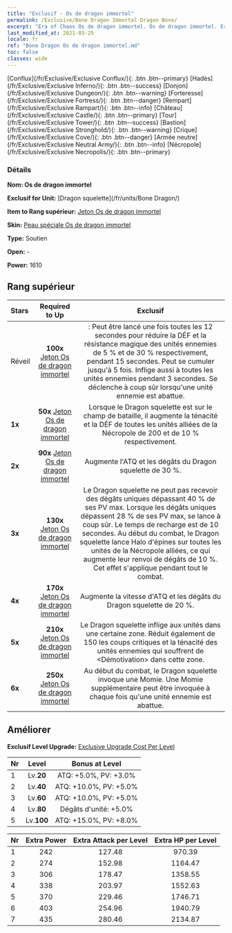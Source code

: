 ```yaml
---
title: "Exclusif - Os de dragon immortel"
permalink: /Exclusive/Bone Dragon Immortal Dragon Bone/
excerpt: "Era of Chaos Os de dragon immortel. Os de dragon immortel. Era of Chaos Exclusif Os de dragon immortel. Dragon squelette Exclusif."
last_modified_at: 2021-03-25
locale: fr
ref: "Bone Dragon Os de dragon immortel.md"
toc: false
classes: wide
---
```

 [Conflux](/fr/Exclusive/Exclusive Conflux/){: .btn .btn--primary} [Hadès](/fr/Exclusive/Exclusive Inferno/){: .btn .btn--success} [Donjon](/fr/Exclusive/Exclusive Dungeon/){: .btn .btn--warning} [Forteresse](/fr/Exclusive/Exclusive Fortress/){: .btn .btn--danger} [Rempart](/fr/Exclusive/Exclusive Rampart/){: .btn .btn--info} [Château](/fr/Exclusive/Exclusive Castle/){: .btn .btn--primary} [Tour](/fr/Exclusive/Exclusive Tower/){: .btn .btn--success} [Bastion](/fr/Exclusive/Exclusive Stronghold/){: .btn .btn--warning} [Crique](/fr/Exclusive/Exclusive Cove/){: .btn .btn--danger} [Armée neutre](/fr/Exclusive/Exclusive Neutral Army/){: .btn .btn--info} [Nécropole](/fr/Exclusive/Exclusive Necropolis/){: .btn .btn--primary} 

### Détails
 **Nom: Os de dragon immortel** 

 **Exclusif for Unit:** [Dragon squelette](/fr/units/Bone Dragon/) 

 **Item to Rang supérieur:** [Jeton Os de dragon immortel](/fr/Items/con_980/)

 **Skin:** [Peau spéciale Os de dragon immortel](/fr/Items/con_648/)

 **Type:** Soutien

 **Open:** -

 **Power:** 1610

## Rang supérieur

  |     Stars    |  Required to Up | Exclusif |
  |:-------------|:---------------:|:---------------:|
  |  Réveil  | **100x** [Jeton Os de dragon immortel](/fr/Items/con_980/) | <Rage du Dragon> : Peut être lancé une fois toutes les 12 secondes pour réduire la DÉF et la résistance magique des unités ennemies de 5 % et de 30 % respectivement, pendant 15 secondes. Peut se cumuler jusqu'à 5 fois. Inflige aussi <Silence> à toutes les unités ennemies pendant 3 secondes. Se déclenche à coup sûr lorsqu'une unité ennemie est abattue. |
  | **1x** <i class="fas fa-star"/> | **50x** [Jeton Os de dragon immortel](/fr/Items/con_980/) | Lorsque le Dragon squelette est sur le champ de bataille, il augmente la ténacité et la DÉF de toutes les unités alliées de la Nécropole de 200 et de 10 % respectivement. |
  | **2x** <i class="fas fa-star"/> | **90x** [Jeton Os de dragon immortel](/fr/Items/con_980/) | Augmente l'ATQ et les dégâts du Dragon squelette de 30 %. |
  | **3x** <i class="fas fa-star"/> | **130x** [Jeton Os de dragon immortel](/fr/Items/con_980/) | Le Dragon squelette ne peut pas recevoir des dégâts uniques dépassant 40 % de ses PV max. Lorsque les dégâts uniques dépassent 28 % de ses PV max, <Rage du Dragon> se lance à coup sûr. Le temps de recharge est de 10 secondes. Au début du combat, le Dragon squelette lance Halo d'épines sur toutes les unités de la Nécropole alliées, ce qui augmente leur renvoi de dégâts de 10 %. Cet effet s'applique pendant tout le combat. |
  | **4x** <i class="fas fa-star"/> | **170x** [Jeton Os de dragon immortel](/fr/Items/con_980/) | Augmente la vitesse d'ATQ et les dégâts du Dragon squelette de 20 %. |
  | **5x** <i class="fas fa-star"/> | **210x** [Jeton Os de dragon immortel](/fr/Items/con_980/) | Le Dragon squelette inflige <Saignement> aux unités dans une certaine zone. Réduit également de 150 les coups critiques et la ténacité des unités ennemies qui souffrent de <Démotivation> dans cette zone. |
  | **6x** <i class="fas fa-star"/> | **250x** [Jeton Os de dragon immortel](/fr/Items/con_980/) | Au début du combat, le Dragon squelette invoque une Momie. Une Momie supplémentaire peut être invoquée à chaque fois qu'une unité ennemie est abattue. |


## Améliorer
 **Exclusif Level Upgrade:** [Exclusive Upgrade Cost Per Level](/Exclusive/ExclusiveUpgradeCostPerLevel/)

  |  Nr  |   Level  | Bonus at Level |
  |:-----|:--------:|:--------------:|
  | 1 | Lv.**20** | ATQ: +5.0%, PV: +3.0% |
  | 2 | Lv.**40** | ATQ: +10.0%, PV: +5.0% |
  | 3 | Lv.**60** | ATQ: +10.0%, PV: +5.0% |
  | 4 | Lv.**80** | Dégâts d'unité: +5.0% |
  | 5 | Lv.**100** | ATQ: +15.0%, PV: +8.0% |


  |  Nr  |  Extra Power | Extra Attack per Level | Extra HP per Level |
  |:-----|:--------:|:--------:|:--------:|
  | 1 | 242 | 127.48 | 970.39 |
  | 2 | 274 | 152.98 | 1164.47 |
  | 3 | 306 | 178.47 | 1358.55 |
  | 4 | 338 | 203.97 | 1552.63 |
  | 5 | 370 | 229.46 | 1746.71 |
  | 6 | 403 | 254.96 | 1940.79 |
  | 7 | 435 | 280.46 | 2134.87 |


